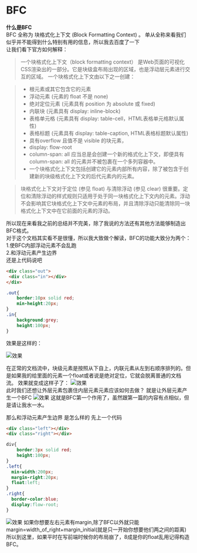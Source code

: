 # BFC
**什么是BFC**  
BFC 全称为 块格式化上下文 (Block Formatting Context) 。
单从全称来看我们似乎并不能得到什么特别有用的信息，所以我去百度了一下  
让我们看下官方如何解释：
>一个块格式化上下文（block formatting context） 是Web页面的可视化CSS渲染出的一部分。它是块级盒布局出现的区域，也是浮动层元素进行交互的区域。
一个块格式化上下文由以下之一创建：

> * 根元素或其它包含它的元素
> * 浮动元素 (元素的 float 不是 none)
> * 绝对定位元素 (元素具有 position 为 absolute 或 fixed)
> * 内联块 (元素具有 display: inline-block)
> * 表格单元格 (元素具有 display: table-cell，HTML表格单元格默认属性)
> * 表格标题 (元素具有 display: table-caption, HTML表格标题默认属性)
> * 具有overflow 且值不是 visible 的块元素，
> * display: flow-root
> * column-span: all 应当总是会创建一个新的格式化上下文，即便具有 column-span: all 的元素并不被包裹在一个多列容器中。
> * 一个块格式化上下文包括创建它的元素内部所有内容，除了被包含于创建新的块级格式化上下文的后代元素内的元素。  

>块格式化上下文对于定位 (参见 float) 与清除浮动 (参见 clear) 很重要。定位和清除浮动的样式规则只适用于处于同一块格式化上下文内的元素。浮动不会影响其它块格式化上下文中元素的布局，并且清除浮动只能清除同一块格式化上下文中在它前面的元素的浮动。  

所以现在来看我之前的总结并不完美，除了我说的方法还有其他方法能够制造出BFC格式。  
对于这个文档其实看不是很懂，所以我大致做个解读，BFC的功能大致分为两个：  
1.使BFC内部浮动元素不会乱跑  
2.和浮动元素产生边界  
还是上代码说吧  
```html
<div class="out">
 <div class="in"></div>
</div>
```
```css
.out{
    border:10px solid red;
    min-height:20px;
}
.in{
    background:grey;
    height:100px;
}
```
 效果是这样的：  

![效果](https://upload-images.jianshu.io/upload_images/6874766-6d653a57e10b289d.png?imageMogr2/auto-orient/strip|imageView2/2/w/634/format/webp)  

在正常的文档流中，块级元素是按照从下自上，内联元素从左到右顺序排列的。但是如果我的给里面的元素一个float或者说是绝对定位，它就会脱离普通的文档流。
效果就变成这样子了：
![效果](https://upload-images.jianshu.io/upload_images/6874766-b1004d68354da7a6.png?imageMogr2/auto-orient/strip|imageView2/2/w/640/format/webp)  
此时我们还想让外层元素包裹住内层元素元素应该如何去做？
就是让外层元素产生一个BFC
![效果](https://upload-images.jianshu.io/upload_images/6874766-8e20e1906fb635b5.png?imageMogr2/auto-orient/strip|imageView2/2/w/644/format/webp) 
这就是BFC第一个作用了，虽然跟第一篇的内容有点相似，但是请让我水一水。

那么和浮动元素产生边界
是怎么样的
先上一个代码
```html
<div class="left"></div>
<div class="right"></div>
```
```css
div{
    border:3px solid red;
    height:100px;
}
.left{
  min-width:200px;
  margin-right:20px;
  float:left;
}
.right{
  border-color:blue;
  display:flow-root;
}
```
![效果](https://upload-images.jianshu.io/upload_images/6874766-217d6deeffa5d5d3.png?imageMogr2/auto-orient/strip|imageView2/2/w/589/format/webp) 
如果你想要左右元素有margin,除了BFC以外就只能margin=width_of_right+margin_initial(就是只一开始你想要他们两之间的距离)
所以到这里，如果平时在写前端时候你的布局崩了，8成是你的float乱用记得构造BFC。

